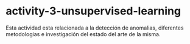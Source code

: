 # activity-3-unsupervised-learning
Esta actividad esta relacionada a la detección de anomalias, diferentes metodologias e investigación del estado del arte de la misma.